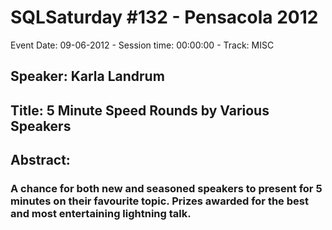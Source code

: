 # SQLSaturday #132 - Pensacola 2012
Event Date: 09-06-2012 - Session time: 00:00:00 - Track: MISC
## Speaker: Karla Landrum
## Title: 5 Minute Speed Rounds by Various Speakers
## Abstract:
### A chance for both new and seasoned speakers to present for 5 minutes on their favourite topic. Prizes awarded for the best and most entertaining lightning talk.
